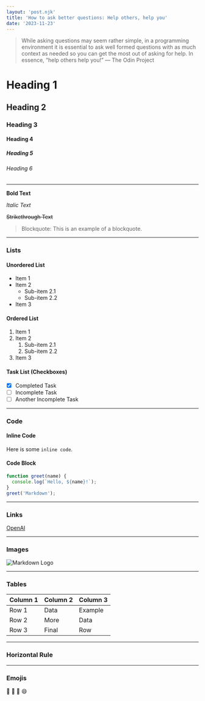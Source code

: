 ```yaml
---
layout: 'post.njk'
title: 'How to ask better questions: Help others, help you'
date: '2023-11-23'
---
```


> While asking questions may seem rather simple, in a programming environment it is essential to ask well formed questions with as much context as needed so you can get the most out of asking for help. In essence, “help others help you!” — The Odin Project

# Heading 1

## Heading 2

### Heading 3

#### Heading 4

##### Heading 5

###### Heading 6

---

**Bold Text**

_Italic Text_

~~Strikethrough Text~~

> Blockquote: This is an example of a blockquote.

---

### Lists

#### Unordered List

- Item 1
- Item 2
  - Sub-item 2.1
  - Sub-item 2.2
- Item 3

#### Ordered List

1. Item 1
2. Item 2
   1. Sub-item 2.1
   2. Sub-item 2.2
3. Item 3

#### Task List (Checkboxes)

- [x] Completed Task
- [ ] Incomplete Task
- [ ] Another Incomplete Task

---

### Code

#### Inline Code

Here is some `inline code`.

#### Code Block

```js
function greet(name) {
  console.log(`Hello, ${name}!`);
}
greet('Markdown');
```

---

### Links

[OpenAI](https://www.openai.com)

---

### Images

![Markdown Logo](https://markdown-here.com/img/icon256.png)

---

### Tables

| Column 1 | Column 2 | Column 3 |
| -------- | -------- | -------- |
| Row 1    | Data     | Example  |
| Row 2    | More     | Data     |
| Row 3    | Final    | Row      |

---

### Horizontal Rule

---

### Emojis

🎉 :tada: :rocket: :smile:
